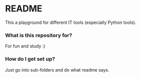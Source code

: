 # README #

This a playground for different IT tools (especially Python tools). 

### What is this repository for? ###

For fun and study :)

### How do I get set up? ###

Just go into sub-folders and do what readme says. 
